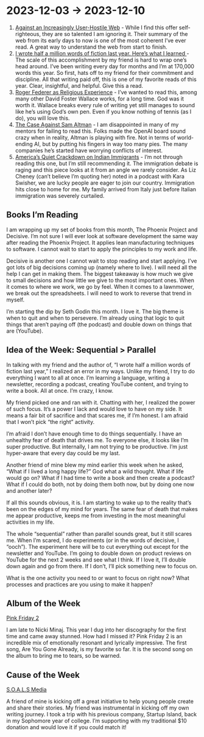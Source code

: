# 2023-12-03 → 2023-12-10

1. [Against an Increasingly User-Hostile Web](https://neustadt.fr/essays/against-a-user-hostile-web/) - While I find this offer self-righteous, they are so talented I am ignoring it. Their summary of the web from its early days to now is one of the most coherent I’ve ever read. A great way to understand the web from start to finish.
2. [I wrote half a million words of fiction last year. Here’s what I learned ](https://www.theofficialwhich.com/blog/i-wrote-half-a-million-words-of-fiction-last-year-heres-what-i-learned)- The scale of this accomplishment by my friend is hard to wrap one’s head around. I’ve been writing every day for months and I’m at 170,000 words this year. So first, hats off to my friend for their commitment and discipline. All that writing paid off, this is one of my favorite reads of this year. Clear, insightful, and helpful. Give this a read.
3. [Roger Federer as Religious Experience](https://www.nytimes.com/2006/08/20/sports/playmagazine/20federer.html) - I’ve wanted to read this, among many other David Foster Wallace works, for a long time. God was it worth it. Wallace breaks every rule of writing yet still manages to sound like he’s using God’s own pen. Even if you know nothing of tennis (as I do), you will love this.
4. [The Case Against Sam Altman](https://getmatter.com/email/35260233/?token=35260233%3AybilsnD7XT-omPt78xvEsSqhxvw) - I am disappointed in many of my mentors for failing to read this. Folks made the OpenAI board sound crazy when in reality, Altman is playing with fire. Not in terms of world-ending AI, but by putting his fingers in way too many pies. The many companies he’s started have worrying conflicts of interest.
5. [America’s Quiet Crackdown on Indian Immigrants](https://www.buzzfeednews.com/article/davidnoriega/americas-quiet-crackdown-on-indian-immigrants) - I’m not through reading this one, but I’m still recommending it. The immigration debate is raging and this piece looks at it from an angle we rarely consider. As Liz Cheney (can’t believe I’m quoting her) noted in a podcast with Kara Swisher, we are lucky people are eager to join our country. Immigration hits close to home for me. My family arrived from Italy just before Italian immigration was severely curtailed.

## Books I’m Reading

I am wrapping up my set of books from this month, The Phoenix Project and Decisive. I’m not sure I will ever look at software development the same way after reading the Phoenix Project. It applies lean manufacturing techniques to software. I cannot wait to start to apply the principles to my work and life.

Decisive is another one I cannot wait to stop reading and start applying. I’ve got lots of big decisions coming up (namely where to live). I will need all the help I can get in making them. The biggest takeaway is how much we give to small decisions and how little we give to the most important ones. When it comes to where we work, we go by feel. When it comes to a lawnmower, we break out the spreadsheets. I will need to work to reverse that trend in myself.

I’m starting the dip by Seth Godin this month. I love it. The big theme is when to quit and when to persevere. I’m already using that logic to quit things that aren’t paying off (the podcast) and double down on things that are (YouTube).

## Idea of the Week: Sequential > Parallel

In talking with my friend and the author of, “I wrote half a million words of fiction last year,” I realized an error in my ways. Unlike my friend, I try to do everything I want to all at once. I’m learning a language, writing a newsletter, recording a podcast, creating YouTube content, and trying to write a book. All at once. I’m crazy, I know.

My friend picked one and ran with it. Chatting with her, I realized the power of such focus. It’s a power I lack and would love to have on my side. It means a fair bit of sacrifice and that scares me, if I’m honest. I am afraid that I won’t pick “the right” activity.

I’m afraid I don’t have enough time to do things sequentially. I have an unhealthy fear of death that drives me. To everyone else, it looks like I’m super productive. But internally, I am not trying to be productive. I’m just hyper-aware that every day could be my last.

Another friend of mine blew my mind earlier this week when he asked, “What if I lived a long happy life?” God what a wild thought. What if life would go on? What if I had time to write a book and then create a podcast? What if I could do both, not by doing them both now, but by doing one now and another later?

If all this sounds obvious, it is. I am starting to wake up to the reality that’s been on the edges of my mind for years. The same fear of death that makes me appear productive, keeps me from investing in the most meaningful activities in my life.

The whole “sequential” rather than parallel sounds great, but it still scares me. When I’m scared, I do experiments (or in the words of decisive, I “ooch”). The experiment here will be to cut everything out except for the newsletter and YouTube. I’m going to double down on product reviews on YouTube for the next 2 weeks and see what I think. If I love it, I’ll double down again and go from there. If I don’t, I’ll pick something new to focus on.

What is the one activity you need to or want to focus on right now? What processes and practices are you using to make it happen?

## Album of the Week

[Pink Friday 2](https://open.spotify.com/album/3YOMkR4iUo3bmEIApbWmsa?si=VSCFLtiLTQ2h7xZK6hKd3A)

I am late to Nicki Minaj. This year I dug into her discography for the first time and came away stunned. How had I missed it? Pink Friday 2 is an incredible mix of emotionally resonant and lyrically impressive. The first song, Are You Gone Already, is my favorite so far. It is the second song on the album to bring me to tears, so be warned.

## Cause of the Week

[S.O.A.L.S Media](https://www.kickstarter.com/projects/1928168899/soals-media-a-teen-produced-online-publication)

A friend of mine is kicking off a great initiative to help young people create and share their stories. My friend was instrumental in kicking off my own writing journey. I took a trip with his previous company, Startup Island, back in my Sophomore year of college. I’m supporting with my traditional $10 donation and would love it if you could match it!

